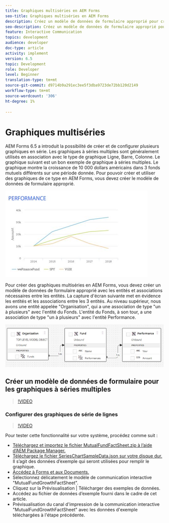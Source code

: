 ```yaml
---
title: Graphiques multiséries en AEM Forms
seo-title: Graphiques multiséries en AEM Forms
description: Créez un modèle de données de formulaire approprié pour créer des graphiques multiséries dans les documents papier et de canal Web.
seo-description: Créez un modèle de données de formulaire approprié pour créer des graphiques multiséries dans les documents papier et de canal Web.
feature: Interactive Communication
topics: development
audience: developer
doc-type: article
activity: implement
version: 6.5
topic: Development
role: Developer
level: Beginner
translation-type: tm+mt
source-git-commit: d9714b9a291ec3ee5f3dba9723de72bb120d2149
workflow-type: tm+mt
source-wordcount: '306'
ht-degree: 1%

---
```



# Graphiques multiséries

AEM Forms 6.5 a introduit la possibilité de créer et de configurer plusieurs graphiques en série. Les graphiques à séries multiples sont généralement utilisés en association avec le type de graphique Ligne, Barre, Colonne. Le graphique suivant est un bon exemple de graphique à séries multiples. Le graphique montre la croissance de 10 000 dollars américains dans 3 fonds mutuels différents sur une période donnée. Pour pouvoir créer et utiliser des graphiques de ce type en AEM Forms, vous devez créer le modèle de données de formulaire approprié.

![multisérie](assets/seriescharts.jfif)

Pour créer des graphiques multiséries en AEM Forms, vous devez créer un modèle de données de formulaire approprié avec les entités et associations nécessaires entre les entités. La capture d&#39;écran suivante met en évidence les entités et les associations entre les 3 entités. Au niveau supérieur, nous avons une entité appelée &quot;Organisation&quot;, qui a une association de type &quot;un à plusieurs&quot; avec l&#39;entité du Fonds. L&#39;entité du Fonds, à son tour, a une association de type &quot;un à plusieurs&quot; avec l&#39;entité Performance.

![formdatamodel](assets/formdatamodel.jfif)


## Créer un modèle de données de formulaire pour les graphiques à séries multiples

>[!VIDEO](https://video.tv.adobe.com/v/26352/quality=9)


### Configurer des graphiques de série de lignes

>[!VIDEO](https://video.tv.adobe.com/v/26353?quality=9&learn=on)


Pour tester cette fonctionnalité sur votre système, procédez comme suit :

* [Téléchargez et importez le fichier MutualFundFactSheet.zip à l’aide d’AEM Package Manager.](assets/mutualfundfactsheet.zip)
* [Téléchargez le fichier SeriesChartSampleData.json sur votre disque dur.](assets/serieschartsampledata.json) Il s’agit des données d’exemple qui seront utilisées pour remplir le graphique.
* [Accédez à Forms et aux Documents.](https://helpx.adobe.com/aem/forms.html/content/dam/formsanddocuments.html)
* Sélectionnez délicatement le modèle de communication interactive &quot;MutualFundGrowthFactSheet&quot;.
* Cliquez sur la Prévisualisation | Télécharger des exemples de données.
* Accédez au fichier de données d’exemple fourni dans le cadre de cet article.
* Prévisualisation du canal d&#39;impression de la communication interactive &quot;MutualFundGrowthFactSheet&quot; avec les données d&#39;exemple téléchargées à l&#39;étape précédente.
